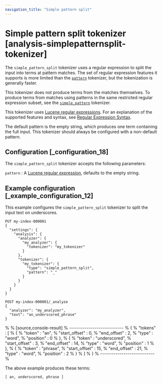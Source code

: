 ```yaml
---
navigation_title: "Simple pattern split"
---
```


# Simple pattern split tokenizer [analysis-simplepatternsplit-tokenizer]


The `simple_pattern_split` tokenizer uses a regular expression to split the input into terms at pattern matches. The set of regular expression features it supports is more limited than the [`pattern`](analysis-pattern-tokenizer.md) tokenizer, but the tokenization is generally faster.

This tokenizer does not produce terms from the matches themselves. To produce terms from matches using patterns in the same restricted regular expression subset, see the [`simple_pattern`](analysis-simplepattern-tokenizer.md) tokenizer.

This tokenizer uses [Lucene regular expressions](https://lucene.apache.org/core/10_1_0/core/org/apache/lucene/util/automaton/RegExp.md). For an explanation of the supported features and syntax, see [Regular Expression Syntax](regexp-syntax.md).

The default pattern is the empty string, which produces one term containing the full input. This tokenizer should always be configured with a non-default pattern.


## Configuration [_configuration_18] 

The `simple_pattern_split` tokenizer accepts the following parameters:

`pattern`
:   A [Lucene regular expression](https://lucene.apache.org/core/10_1_0/core/org/apache/lucene/util/automaton/RegExp.md), defaults to the empty string.


## Example configuration [_example_configuration_12] 

This example configures the `simple_pattern_split` tokenizer to split the input text on underscores.

```console
PUT my-index-000001
{
  "settings": {
    "analysis": {
      "analyzer": {
        "my_analyzer": {
          "tokenizer": "my_tokenizer"
        }
      },
      "tokenizer": {
        "my_tokenizer": {
          "type": "simple_pattern_split",
          "pattern": "_"
        }
      }
    }
  }
}

POST my-index-000001/_analyze
{
  "analyzer": "my_analyzer",
  "text": "an_underscored_phrase"
}
```

% 
% [source,console-result]
% ----------------------------
% {
%   "tokens" : [
%     {
%       "token" : "an",
%       "start_offset" : 0,
%       "end_offset" : 2,
%       "type" : "word",
%       "position" : 0
%     },
%     {
%       "token" : "underscored",
%       "start_offset" : 3,
%       "end_offset" : 14,
%       "type" : "word",
%       "position" : 1
%     },
%     {
%       "token" : "phrase",
%       "start_offset" : 15,
%       "end_offset" : 21,
%       "type" : "word",
%       "position" : 2
%     }
%   ]
% }
% ----------------------------
% 

The above example produces these terms:

```text
[ an, underscored, phrase ]
```


